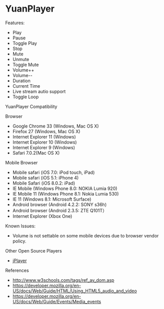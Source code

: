 YuanPlayer
==========

Features:
 * Play
 * Pause
 * Toggle Play
 * Stop
 * Mute
 * Unmute
 * Toggle Mute
 * Volume++
 * Volume--
 * Duration
 * Current Time
 * Live stream autio support
 * Toggle Loop

YuanPlayer Compatibility

Browser
 * Google Chrome 33 (Windows, Mac OS X)
 * Firefox 27 (Windows, Mac OS X)
 * Internet Explorer 11 (Windows)
 * Internet Explorer 10 (Windows)
 * Internet Explorer 9 (Windows)
 * Safari 7.0.2(Mac OS X)

Mobile Browser
 * Mobile safari (iOS 7.0: iPod touch, iPad)
 * Mobile safari (iOS 5.1: iPhone 4)
 * Mobile Safari (iOS 8.0.2: iPad)
 * IE Mobile (Windows Phone 8.0: NOKIA Lumia 920)
 * IE Mobile 11 (Windows Phone 8.1: Nokia Lumia 530)
 * IE 11 (Windows 8.1: Microsoft Surface)
 * Android browser (Android 4.2.2: SONY s36h)
 * Android browser (Android 2.3.5: ZTE Q101T）
 * Internet Explorer (Xbox One)

Known Issues:
 * Volume is not settable on some mobile devices due to browser vendor policy.

Other Open Source Players
 * [jPlayer](http://jplayer.org/ "HTML5 Audio & Video for jQuery")


References
 * http://www.w3schools.com/tags/ref_av_dom.asp
 * https://developer.mozilla.org/en-US/docs/Web/Guide/HTML/Using_HTML5_audio_and_video
 * https://developer.mozilla.org/en-US/docs/Web/Guide/Events/Media_events
